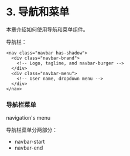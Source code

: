 # 3. 导航和菜单

本章介绍如何使用导航和菜单组件。


导航栏：

```
<nav class="navbar has-shadow">
  <div class="navbar-brand">
    <!-- Logo, tagline, and navbar-burger -->
  </div>
  <div class="navbar-menu">
    <!-- User name, dropdown menu -->
  </div>
</nav>
```




### 导航栏菜单

navigation's menu

导航栏菜单分两部分：

- navbar-start
- navbar-end

```





